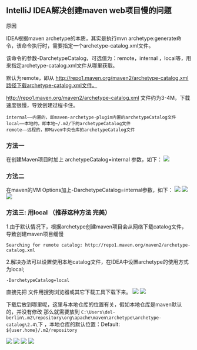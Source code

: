 ## IntelliJ IDEA解决创建maven web项目慢的问题
原因

IDEA根据maven archetype的本质，其实是执行mvn archetype:generate命令，该命令执行时，需要指定一个archetype-catalog.xml文件。

该命令的参数-DarchetypeCatalog，可选值为：remote，internal  ，local等，用来指定archetype-catalog.xml文件从哪里获取。

默认为remote，即从 http://repo1.maven.org/maven2/archetype-catalog.xml路径下载archetype-catalog.xml文件。

http://repo1.maven.org/maven2/archetype-catalog.xml 文件约为3-4M，下载速度很慢，导致创建过程卡住。

```
internal——内置的，即maven-archetype-plugin内置的archetypeCatalog文件
local——本地的，即本地~/.m2/下的archetypeCatalog文件
remote——远程的，即Maven中央仓库的archetypeCatalog文件
```

### 方法一
在创建Maven项目时加上 archetypeCatalog=internal 参数，如下： 
![](assets/markdown-img-paste-2020012414414397.png)

### 方法二
在maven的VM Options加上-DarchetypeCatalog=internal参数，如下： 
![](assets/markdown-img-paste-20200124144348406.png)
![](assets/markdown-img-paste-20200124144401516.png)
![](assets/markdown-img-paste-20200124144219295.png)

### 方法三: 用local （推荐这种方法 完美）
1.由于默认情况下，根据archetype创建maven项目会从网络下载catalog文件，导致创建maven项目缓慢
```
Searching for remote catalog: http://repo1.maven.org/maven2/archetype-catalog.xml
```
2.解决办法可以设置使用本地catalog文件，在IDEA中设置archetype的使用方式为local;
```
-DarchetypeCatalog=local
```
直接先把 文件用搜狗浏览器或其它下载工具下载下来。
![](assets/markdown-img-paste-20200124144928342.png)
![](assets/markdown-img-paste-20200124144939113.png)

下载后放到哪里呢，这里与本地仓库的位置有关，假如本地仓库是maven默认的，并没有修改 那么就需要放到 `C:\Users\del-berlin\.m2\repository\org\apache\maven\archetype\archetype-catalog\2.4\`下  ，本地仓库的默认位置：Default: `${user.home}/.m2/repository`

![](assets/markdown-img-paste-20200124145053562.png)
![](assets/markdown-img-paste-20200124145105432.png)
![](assets/markdown-img-paste-20200124145114580.png)
![](assets/markdown-img-paste-20200124145123112.png)

